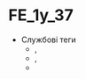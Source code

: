 # FE_1y_37

- Службові теги
  - <!doctype>,
  - <head>,
  - <title>,
  - <meta>
- Теги групування контенту
  - <div>
  - <header>
  - <main>
  - <aside>
  - <article>
  - <section>
  - <footer>
- Текстові елементи
  - <h1> ... <h6>
  - <b> та <strong>
  - <sup> і <sub>​
  - <em> і <i>
  - теги для введення комп'ютерного коду <code>, <kbd>, <samp>, <var>, <pre>
  - Теги оформлення цитат: <abbr>, <bdo>, <blockquote>, <q>, <cite>, <dfn>
  - абзац <p> та допоміжний тег <br>
  - теги для позначення адреси <address>​ та часу <time>
